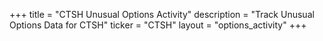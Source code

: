 +++
title = "CTSH Unusual Options Activity"
description = "Track Unusual Options Data for CTSH"
ticker = "CTSH"
layout = "options_activity"
+++

